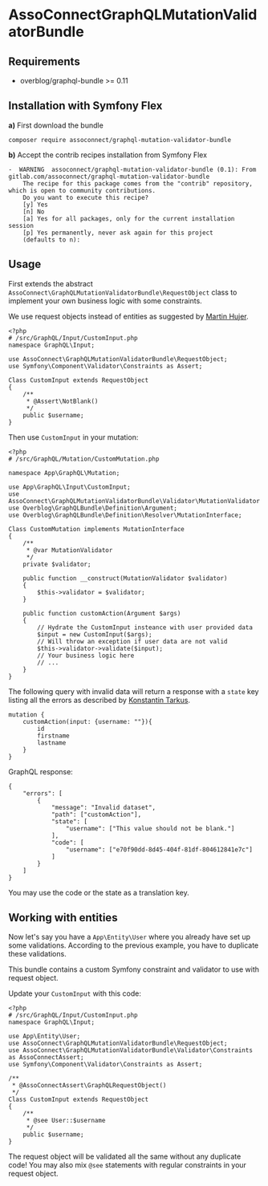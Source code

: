 # AssoConnectGraphQLMutationValidatorBundle

## Requirements

 - overblog/graphql-bundle >= 0.11

## Installation with Symfony Flex

**a)** First download the bundle

`composer require assoconnect/graphql-mutation-validator-bundle`

**b)** Accept the contrib recipes installation from Symfony Flex
````
-  WARNING  assoconnect/graphql-mutation-validator-bundle (0.1): From gitlab.com/assoconnect/graphql-mutation-validator-bundle
    The recipe for this package comes from the "contrib" repository, which is open to community contributions.
    Do you want to execute this recipe?
    [y] Yes
    [n] No
    [a] Yes for all packages, only for the current installation session
    [p] Yes permanently, never ask again for this project
    (defaults to n): 
````

## Usage
First extends the abstract `AssoConnect\GraphQLMutationValidatorBundle\RequestObject` class to implement your own business logic with some constraints.

We use request objects instead of entities as suggested by [Martin Hujer](https://blog.martinhujer.cz/symfony-forms-with-request-objects/).
````
<?php
# /src/GraphQL/Input/CustomInput.php
namespace GraphQL\Input;

use AssoConnect\GraphQLMutationValidatorBundle\RequestObject;
use Symfony\Component\Validator\Constraints as Assert;

Class CustomInput extends RequestObject
{
	/**
	 * @Assert\NotBlank()
	 */
	public $username;
}
````

Then use `CustomInput` in your mutation:

````
<?php
# /src/GraphQL/Mutation/CustomMutation.php

namespace App\GraphQL\Mutation;

use App\GraphQL\Input\CustomInput;
use AssoConnect\GraphQLMutationValidatorBundle\Validator\MutationValidator
use Overblog\GraphQLBundle\Definition\Argument;
use Overblog\GraphQLBundle\Definition\Resolver\MutationInterface;

Class CustomMutation implements MutationInterface
{
    /**
     * @var MutationValidator
     */
    private $validator;
    
	public function __construct(MutationValidator $validator)
    {
        $this->validator = $validator;
    }

	public function customAction(Argument $args)
	{
	    // Hydrate the CustomInput insteance with user provided data
		$input = new CustomInput($args);
		// Will throw an exception if user data are not valid
		$this->validator->validate($input);
		// Your business logic here
		// ...
	}
}
````

The following query with invalid data will return a response with a `state` key listing all the errors as described by [Konstantin Tarkus](https://medium.com/@tarkus/validation-and-user-errors-in-graphql-mutations-39ca79cd00bf).

````
mutation {
    customAction(input: {username: ""}){
        id
        firstname
        lastname
    }
}
````

GraphQL response:

````
{
    "errors": [
        {
            "message": "Invalid dataset",
            "path": ["customAction"],
            "state": [
                "username": ["This value should not be blank."]
            ],
            "code": [
                "username": ["e70f90dd-8d45-404f-81df-804612841e7c"]
            ]
        }
    ]
}
````

You may use the code or the state as a translation key.

## Working with entities
Now let's say you have a `App\Entity\User` where you already have set up some validations. According to the previous example, you have to duplicate these validations.

This bundle contains a custom Symfony constraint and validator to use with request object.

Update your `CustomInput` with this code:
````
<?php
# /src/GraphQL/Input/CustomInput.php
namespace GraphQL\Input;

use App\Entity\User;
use AssoConnect\GraphQLMutationValidatorBundle\RequestObject;
use AssoConnect\GraphQLMutationValidatorBundle\Validator\Constraints as AssoConnectAssert;
use Symfony\Component\Validator\Constraints as Assert;

/**
 * @AssoConnectAssert\GraphQLRequestObject()
 */
Class CustomInput extends RequestObject
{
	/**
	 * @see User::$username
	 */
	public $username;
}
````

The request object will be validated all the same without any duplicate code! You may also mix `@see` statements with regular constraints in your request object. 